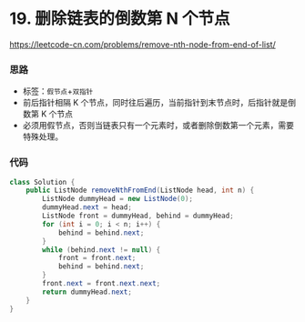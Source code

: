 # 19. 删除链表的倒数第 N 个节点

https://leetcode-cn.com/problems/remove-nth-node-from-end-of-list/

### 思路

- 标签：`假节点`+`双指针`
- 前后指针相隔 K 个节点，同时往后遍历，当前指针到末节点时，后指针就是倒数第 K 个节点
- 必须用假节点，否则当链表只有一个元素时，或者删除倒数第一个元素，需要特殊处理。

### 代码

```Java
class Solution {
    public ListNode removeNthFromEnd(ListNode head, int n) {
        ListNode dummyHead = new ListNode(0);
        dummyHead.next = head;
        ListNode front = dummyHead, behind = dummyHead;
        for (int i = 0; i < n; i++) {
            behind = behind.next;
        }
        while (behind.next != null) {
            front = front.next;
            behind = behind.next;
        }
        front.next = front.next.next;
        return dummyHead.next;
    }
}
```

